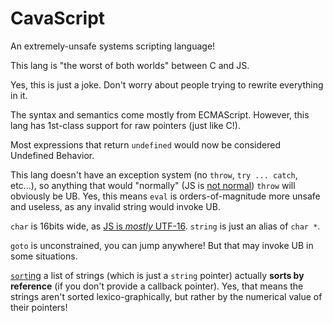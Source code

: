 # CavaScript
An extremely-unsafe systems scripting language! 

This lang is "the worst of both worlds" between C and JS.

Yes, this is just a joke. Don't worry about people trying to rewrite everything in it.

The syntax and semantics come mostly from ECMAScript. However, this lang has 1st-class support for raw pointers (just like C!).

Most expressions that return `undefined` would now be considered Undefined Behavior.

This lang doesn't have an exception system (no `throw`, `try ... catch`, etc...), so anything that would "normally" (JS is [not normal](https://github.com/denysdovhan/wtfjs))
 `throw` will obviously be UB. Yes, this means `eval` is orders-of-magnitude more unsafe and useless, as any invalid string would invoke UB.

`char` is 16bits wide, as [JS is _mostly_ UTF-16](https://mathiasbynens.be/notes/javascript-encoding). `string` is just an alias of `char *`.

`goto` is unconstrained, you can jump anywhere! But that may invoke UB in some situations.

[`sort`ing](https://github.com/denysdovhan/wtfjs/blob/6f832d987472b30e1e3ede82de22e517af69e40b/README.md#default-behavior-arrayprototypesort) a list of strings (which is just a `string` pointer) actually **sorts by reference** (if you don't provide a callback pointer). Yes, that means the strings aren't sorted lexico-graphically, but rather by the numerical value of their pointers!
